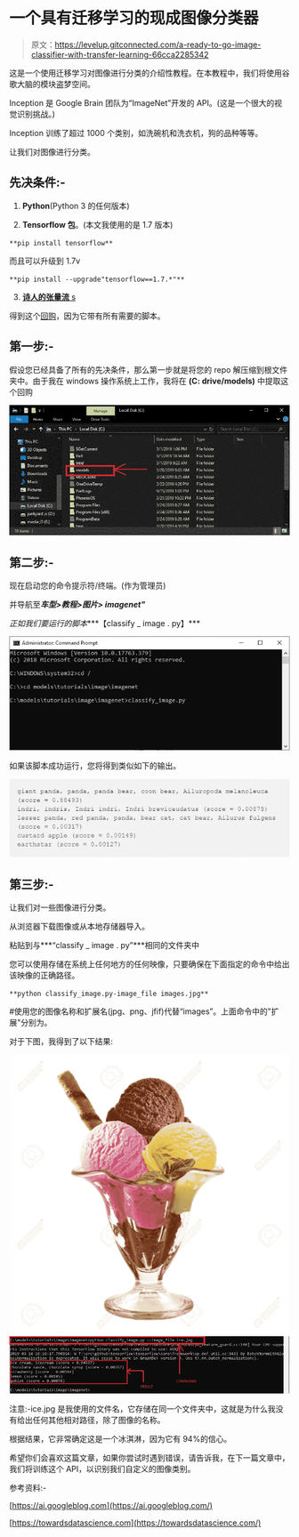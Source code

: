 # 一个具有迁移学习的现成图像分类器

> 原文：<https://levelup.gitconnected.com/a-ready-to-go-image-classifier-with-transfer-learning-66cca2285342>

这是一个使用迁移学习对图像进行分类的介绍性教程。在本教程中，我们将使用谷歌大脑的模块盗梦空间。

Inception 是 Google Brain 团队为“ImageNet”开发的 API。(这是一个很大的视觉识别挑战。)

Inception 训练了超过 1000 个类别，如洗碗机和洗衣机，狗的品种等等。

让我们对图像进行分类。

## 先决条件:-

1.  **Python**(Python 3 的任何版本)

2. **Tensorflow 包**。(本文我使用的是 1.7 版本)

`**pip install tensorflow**`

而且可以升级到 1.7v

`**pip install --upgrade"tensorflow==1.7.*"**`

3. [**诗人的张量流** s](https://github.com/tensorflow/models)

得到这个[回购](https://github.com/tensorflow/models)，因为它带有所有需要的脚本。

## 第一步:-

假设您已经具备了所有的先决条件，那么第一步就是将您的 repo 解压缩到根文件夹中。由于我在 windows 操作系统上工作，我将在 **(C: drive/models)** 中提取这个回购

![](img/c0a5ad1e8aab2fde76461331721c636e.png)

## 第二步:-

现在启动您的命令提示符/终端。(作为管理员)

并导航至***车型>教程>图片> imagenet"***

*正如我们要运行的脚本****【classify _ image . py】***

![](img/6a9ecdfdea119d0b6855675f61a966e0.png)

如果该脚本成功运行，您将得到类似如下的输出。

![](img/d7e07c4b40ba3847ae6ca9c6afc4d7ac.png)

## 第三步:-

让我们对一些图像进行分类。

从浏览器下载图像或从本地存储器导入。

粘贴到与***“classify _ image . py”***相同的文件夹中

您可以使用存储在系统上任何地方的任何映像，只要确保在下面指定的命令中给出该映像的正确路径。

`**python classify_image.py-image_file images.jpg**`

#使用您的图像名称和扩展名(jpg、png、jfif)代替“images”。上面命令中的"扩展"分别为。

对于下图，我得到了以下结果:

![](img/765aa4926baa035d5549b0695b5b9e03.png)![](img/bb4571ac8d171e13243784726e6b8138.png)

注意:-ice.jpg 是我使用的文件名，它存储在同一个文件夹中，这就是为什么我没有给出任何其他相对路径，除了图像的名称。

根据结果，它非常确定这是一个冰淇淋，因为它有 94%的信心。

希望你们会喜欢这篇文章，如果你尝试时遇到错误，请告诉我，在下一篇文章中，我们将训练这个 API，以识别我们自定义的图像类别。

参考资料:-

[https://ai.googleblog.com](https://ai.googleblog.com/)

[https://towardsdatascience.com](https://towardsdatascience.com/)